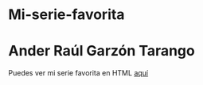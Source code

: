 # Mi-serie-favorita
# **Ander Raúl Garzón Tarango**
Puedes ver mi serie favorita en  HTML [aquí](https://anderrgz.github.io/Mi-serie-favorita/)
